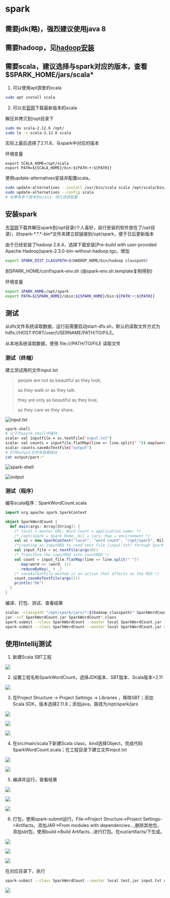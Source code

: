 # spark

## 需要jdk(略)，强烈建议使用java 8

## 需要hadoop，见[hadoop安装](hadoop.md)

## 需要scala，建议选择与spark对应的版本，查看$SPARK_HOME/jars/scala*

1. 可以使用apt源里的scala

```bash
sudo apt install scala
```

2. 可以去[官网](https://www.scala-lang.org/download/)下载最新版本的scala

解压并拷贝到/opt目录下

```bash
sudo mv scala-2.12.6 /opt/
sudo ln -s scala-2.12.6 scala
```

实际上最后选择了2.11.8，与spark中对应的版本

环境变量
```
export SCALA_HOME=/opt/scala
export PATH=${SCALA_HOME}/bin:${PATH:+:${PATH}}
```

使用update-alternatives安装并配置scala，

```bash
sudo update-alternatives --install /usr/bin/scala scala /opt/scala/bin/scala 100
sudo update-alternatives --config scala
# 如果有多个版本的scala，进行选择配置
```

## 安装spark

去[官网](https://spark.apache.org/downloads.html)下载并解压spark到/opt目录(个人喜好，自行安装的软件放在了/opt目录)，对spark-\*.\*.\*-bin\*文件夹建立软链接到/opt/spark，便于日后更新版本

由于已经安装了hadoop 2.8.4，选择下载安装\[Pre-build with user-provided Apache Hadoop\]spark-2.3.0-bin-without-hadoop.tgz。增加
```bash
export SPARK_DIST_CLASSPATH=$(HADOOP_HOME/bin/hadoop classpath)
```
到SPARK_HOME/conf/spark-env.sh (由spark-env.sh.template复制得到)



环境变量
```bash
export SPARK_HOME=/opt/spark
export PATH=${SPARK_HOME}/sbin:${SPARK_HOME}/bin:${PATH:+:${PATH}}
```

## 测试

从dfs文件系统读取数据，运行前需要启动start-dfs.sh，默认的读取文件方式为hdfs://HOST:PORT/user/USERNAME/PATH/TO/FILE。

从本地系统读取数据，使用 file:///PATH/TO/FILE 读取文件

### 测试（终端）

建立测试用的文件input.txt

> people are not as beautiful as they look, 
>
> as they walk or as they talk.
>
> they are only as beautiful  as they love, 
>
> as they care as they share.

![input.txt](image/spark/0.png)
```bash
spark-shell
# 以下为spark-shell中操作
scala> val inputfile = sc.textFile("input.txt")
scala> val counts = inputfile.flatMap(line => line.split(" ")).map(word => (word, 1)).reduceByKey(_+_);
scala> counts.saveAsTextFile("output")
# 打开output文件夹查看输出
cat output/part-*
```

![spark-shell](image/spark/1.png)

![output](image/spark/2.png)

### 测试（程序）

编写scala程序：SparkWordCount.scala
```scala
import org.apache.spark.SparkContext

object SparkWordCount {
  def main(args: Array[String]) {
    /* local = master URL; Word Count = application name; */
    /* /opt/spark = Spark Home; Nil = jars; Map = environment */
    val sc = new SparkContext("local", "word count", "/opt/spark", Nil, Map())
    /*creating an inputRDD to read text file (input.txt) through Spark context*/
    val input_file = sc.textFile(args(0))
    /* Transform the inputRDD into countRDD */
    val count = input_file.flatMap(line => line.split(" "))
      .map(word => (word, 1))
      .reduceByKey(_ + _)
    /* saveAsTextFile method is an action that effects on the RDD */
    count.saveAsTextFile(args(1))
    println("OK")
  }
}
```

编译、打包、测试、查看结果
```bash
scalac -classpath "/opt/spark/jars/*:$(hadoop classpath)" SparkWordCount.scala
jar -cvf SparkWordCount.jar SparkWordCount*.class
spark-submit --class SparkWordCount --master local SparkWordCount.jar file:///home/monk/workspace/spark/input.txt file:///home/monk/workspace/spark/output  # 本地测试
spark-submit --class SparkWordCount --master local SparkWordCount.jar input.txt output  # hdfs测试
```

## 使用Intellij测试

1. 新建Scala SBT工程

![](image/spark/3.png)

2. 设置工程名称SparkWordCount，选择JDK版本、SBT版本、Scala版本=2.11

![](image/spark/4.png)

3. 在Project Structure -> Project Settings -> Libraries ，移除SBT；添加Scala SDK，版本选择2.11.8；添加java，路径为/opt/spark/jars

![](image/spark/5.png)

![](image/spark/6.png)

![](image/spark/7.png)

4. 在src/main/scala下新建Scala class，kind选择Object，完成代码SparkWordCount.scala；在工程目录下建立文件input.txt

![](image/spark/8.png)

![](image/spark/9.png)

5. 编译并运行，查看结果

![](image/spark/10.png)

![](image/spark/11.png)

![](image/spark/12.png)

6. 打包，使用spark-submit运行。File->Project Structure->Project Settings->Artifacts，添加JAR->From modules with dependencies...,删除其他包，添加sbt包，使用build->Build Artifacts...进行打包。在out/artifacts/下生成。

![](image/spark/13.png)

![](image/spark/14.png)

![](image/spark/15.png)

在对应目录下，执行
```bash
spark-submit --class SparkWordCount --master local test.jar input.txt output
```

![](image/spark/16.png)
